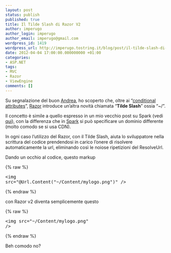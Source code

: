 ```yaml
---
layout: post
status: publish
published: true
title: Il Tilde Slash di Razor V2
author: imperugo
author_login: imperugo
author_email: imperugo@gmail.com
wordpress_id: 1419
wordpress_url: http://imperugo.tostring.it/blog/post/il-tilde-slash-di-razor-v2/
date: 2012-04-04 17:00:00.000000000 +01:00
categories:
- ASP.NET
tags:
- MVC
- Razor
- ViewEngine
comments: []
---
```

<p>Su segnalazione del buon <a title="Andrea Balducci" href="https://twitter.com/#!/andreabalducci" rel="nofollow" target="_blank">Andrea</a>, ho scoperto che, oltre ai “<a title="What’s new in Razor v2" href="http://tostring.it/blog/post/whats-new-in-razor-v2/" target="_blank">conditional attributes</a>”, <a title="Razor&#39;s post" href="http://tostring.it/tags/archive/razor" rel="tag" target="_blank">Razor</a> introduce un’altra novità chiamata “<strong>Tilde Slash</strong>” ossia “~/”.</p>

<p>Il concetto è simile a quello espresso in un mio vecchio post su Spark (vedi <a title="Spark View Engine" href="http://tostring.it/blog/post/gestire-le-risorse-con-sparkviewengine/">qui</a>), con la differenza che in <a title="Spark View Engine" href="http://tostring.it/tags/archive/sparkviewengine" target="_blank">Spark</a> si può specificare un dominio differente (molto comodo se si usa CDN).</p>

<p>In ogni caso l’utilizzo del Razor, con il Tilde Slash, aiuta lo sviluppatore nella scrittura del codice prendendosi in carico l’onere di risolvere automaticamente la url, eliminando così le noiose ripetizioni del ResolveUrl.</p>

<p>Dando un occhio al codice, questo markup </p>

{% raw %}<pre class="brush: xml;">&lt;img src=&quot;@Url.Content(&quot;~/Content/mylogo.png&quot;)&quot; /&gt;</pre>{% endraw %}

<p>con Razor v2 diventa semplicemente questo</p>

{% raw %}<pre class="brush: xml;">&lt;img src=&quot;~/Content/mylogo.png&quot; /&gt;</pre>{% endraw %}

<p>Beh comodo no?</p>
